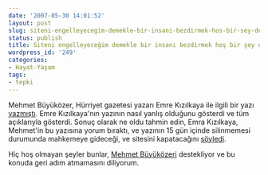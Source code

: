 ```yaml
---
date: '2007-05-30 14:01:52'
layout: post
slug: siteni-engelleyecegim-demekle-bir-insani-bezdirmek-hos-bir-sey-degil
status: publish
title: Siteni engelleyeceğim demekle bir insanı bezdirmek hoş bir şey değil
wordpress_id: '249'
categories:
- Hayat-Yaşam
tags:
- tepki
---
```


Mehmet Büyüközer, Hürriyet gazetesi yazarı Emre Kızılkaya ile ilgili bir yazı [yazmıştı](http://www.sonofnights.com/en-musluman-teksas-emre-kizilkaya.htm). Emre Kızılkaya'nın yazının nasıl yanlış olduğunu gösterdi ve tüm açıklarıyla gösterdi. Sonuç olarak ne oldu tahmin edin, Emra Kızılkaya, Mehmet'in bu yazısına yorum bıraktı, ve yazının 15 gün içinde silinmemesi durumunda mahkemeye gideceği, ve sitesini kapatacağını [söyledi](http://www.sonofnights.com/en-musluman-teksas-emre-kizilkaya.htm/comment-page-1/#comment-7660).

Hiç hoş olmayan şeyler bunlar, [Mehmet Büyüközeri](http://www.sonofnights.com) destekliyor ve bu konuda geri adım atmamasını diliyorum.   
